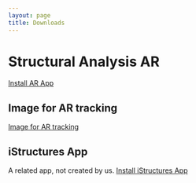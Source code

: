 ```yaml
---
layout: page
title: Downloads
---
```

# Structural Analysis AR
<a href="itms-services://?action=download-manifest&url=https://github.com/rafael-radkowski/structural_analysis_AR/releases/download/beta_1_2/manifest.plist">Install AR App</a>

## Image for AR tracking
[Image for AR tracking](./skywalk_cropped_vuforia.jpg)

## iStructures App
A related app, not created by us.
<a href="itms-services://?action=download-manifest&url=https://github.com/rafael-radkowski/structural_analysis_AR/releases/download/beta_1_0/manifest_istructures.plist">Install iStructures App</a>
